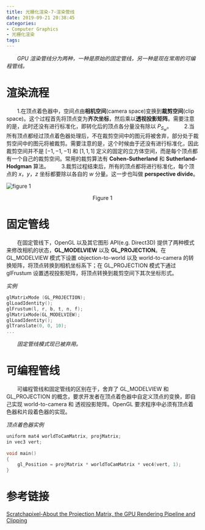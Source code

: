 ```yaml
---
title: 光栅化渲染-7-渲染管线
date: 2019-09-21 20:38:45
categories:
- Computer Graphics
- 光栅化渲染
tags:
---
```


　　*GPU 渲染管线分为两种，一种是原始的固定管线，另一种是现在常用的可编程管线。*

# 渲染流程
　　1.在顶点着色器中，空间点由**相机空间**(camera space)变换到**裁剪空间**(clip space)。这个过程首先将顶点变为**齐次坐标**，然后乘以**透视投影矩阵**。需要注意的是，此时还没有进行标准化，即转化后的顶点各分量没有除以 $P_{S_w}$。
　　2.当所有顶点都经过顶点着色器处理后，不在裁剪空间中的图元将被舍弃，部分处于裁剪空间中的图元将被裁剪。需要注意的是，这个时候由于还没有进行标准化，因此裁剪空间并不是 $[-1, -1, -1]$ 和 $[1, 1, 1]$ 定义的固定的立方体空间，而是每个顶点都有一个自己的裁剪空间。常用的裁剪算法有 **Cohen-Sutherland** 和 **Sutherland-Hodgman** 算法。
　　3.裁剪过程结束后，所有的顶点都将进行标准化，每个顶点的 $x$，$y$，$z$ 坐标都要除以各自的 $w$ 分量。这一步也叫做 **perspective divide**。

![figure 1](/figure1.png)
<center>Figure 1</center>

# 固定管线
　　在固定管线下，OpenGL 以及其它图形 API(e.g. Direct3D) 提供了两种模式来修改相机的状态，**GL_MODELVIEW** 以及 **GL_PROJECTION**。在 GL_MODELVIEW 模式下设置 objection-to-world 以及 world-to-camera 的转换矩阵，将顶点转换到相机坐标系下；在 GL_PROJECTION 模式下通过 glFrustum 设置透视投影矩阵，将顶点转换到裁剪空间下其次坐标形式。

*实例*
```C++
glMatrixMode (GL_PROJECTION); 
glLoadIdentity(); 
glFrustum(l, r, b, t, n, f); 
glMatrixMode(GL_MODELVIEW); 
glLoadIdentity(); 
glTranslate(0, 0, 10); 
... 
```

　　*固定管线模式现已被弃用。*

# 可编程管线
　　可编程管线和固定管线的区别在于，舍弃了 GL_MODELVIEW 和 GL_PROJECTION 的概念，要求开发者在顶点着色器中自定义顶点的变换，即自己实现 world-to-camera 和 透视投影矩阵。OpenGL 要求程序中必须有顶点着色器和片段着色器的实现。

*顶点着色器实例*
```C++
uniform mat4 worldToCamMatrix, projMatrix; 
in vec3 vert; 
 
void main() 
{ 
    gl_Position = projMatrix * worldToCamMatrix * vec4(vert, 1); 
} 
```

# 参考链接
[Scratchapixel-About the Projection Matrix, the GPU Rendering Pipeline and Clipping](https://www.scratchapixel.com/lessons/3d-basic-rendering/perspective-and-orthographic-projection-matrix/projection-matrix-GPU-rendering-pipeline-clipping)